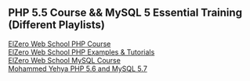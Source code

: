 ## PHP 5.5 Course && MySQL 5 Essential Training (Different Playlists)

[ElZero Web School PHP Course](https://www.youtube.com/playlist?list=PLDoPjvoNmBAzH72MTPuAAaYfReraNlQgM)  
[ElZero Web School PHP Examples & Tutorials](https://www.youtube.com/playlist?list=PLDoPjvoNmBAwP0emFTIiCNcySKz-mlZj7)  
[ElZero Web School MySQL Course](https://www.youtube.com/playlist?list=PLDoPjvoNmBAz6DT8SzQ1CODJTH-NIA7R9)  
[Mohammed Yehya PHP 5.6 and MySQL 5.7](https://www.youtube.com/playlist?list=PLrwRNJX9gLs3kkSDgCHFlpgL6qLrlHUBG)
